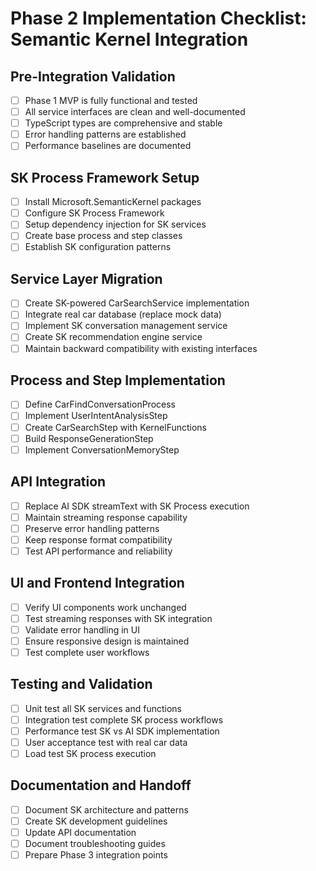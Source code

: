 # Phase 2 Implementation Checklist: Semantic Kernel Integration

## Pre-Integration Validation

- [ ] Phase 1 MVP is fully functional and tested
- [ ] All service interfaces are clean and well-documented
- [ ] TypeScript types are comprehensive and stable
- [ ] Error handling patterns are established
- [ ] Performance baselines are documented

## SK Process Framework Setup

- [ ] Install Microsoft.SemanticKernel packages
- [ ] Configure SK Process Framework
- [ ] Setup dependency injection for SK services
- [ ] Create base process and step classes
- [ ] Establish SK configuration patterns

## Service Layer Migration

- [ ] Create SK-powered CarSearchService implementation
- [ ] Integrate real car database (replace mock data)
- [ ] Implement SK conversation management service
- [ ] Create SK recommendation engine service
- [ ] Maintain backward compatibility with existing interfaces

## Process and Step Implementation

- [ ] Define CarFindConversationProcess
- [ ] Implement UserIntentAnalysisStep
- [ ] Create CarSearchStep with KernelFunctions
- [ ] Build ResponseGenerationStep
- [ ] Implement ConversationMemoryStep

## API Integration

- [ ] Replace AI SDK streamText with SK Process execution
- [ ] Maintain streaming response capability
- [ ] Preserve error handling patterns
- [ ] Keep response format compatibility
- [ ] Test API performance and reliability

## UI and Frontend Integration

- [ ] Verify UI components work unchanged
- [ ] Test streaming responses with SK integration
- [ ] Validate error handling in UI
- [ ] Ensure responsive design is maintained
- [ ] Test complete user workflows

## Testing and Validation

- [ ] Unit test all SK services and functions
- [ ] Integration test complete SK process workflows
- [ ] Performance test SK vs AI SDK implementation
- [ ] User acceptance test with real car data
- [ ] Load test SK process execution

## Documentation and Handoff

- [ ] Document SK architecture and patterns
- [ ] Create SK development guidelines
- [ ] Update API documentation
- [ ] Document troubleshooting guides
- [ ] Prepare Phase 3 integration points

